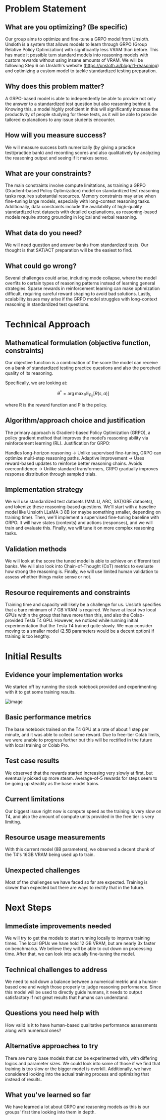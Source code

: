 # Problem Statement

## What are you optimizing? (Be specific)
Our group aims to optimize and fine-tune a GRPO model from Unsloth. Unsloth is a system that allows models to learn through GRPO (Group Relative Policy Optimization) with significantly less VRAM than before. This has made it possible turn standard models into reasoning models with custom rewards without using insane amounts of VRAM. We will be following Step 6 on Unsloth's website (https://unsloth.ai/blog/r1-reasoning) and optimizing a custom model to tackle standardized testing preparation.

## Why does this problem matter?
A GRPO-based model is able to independently be able to provide not only the answer to a standardized test question but also reasoning behind it. Knowing this, a model highly proficient in this will significantly increase the productivity of people studying for these tests, as it will be able to provide tailored explanations to any issue students encounter.

## How will you measure success?
We will measure success both numerically (by giving a practice test/practice bank) and recording scores and also qualitatively by analyzing the reasoning output and seeing if it makes sense.

## What are your constraints?
The main constraints involve compute limitations, as training a GRPO (Gradient-based Policy Optimization) model on standardized test reasoning tasks requires substantial resources. Memory constraints may arise when fine-tuning large models, especially with long-context reasoning tasks. Additionally, data constraints include the availability of high-quality standardized test datasets with detailed explanations, as reasoning-based models require strong grounding in logical and verbal reasoning.

## What data do you need?
We will need question and answer banks from standardized tests. Our thought is that SAT/ACT preparation will be the easiest to find.

## What could go wrong?
Several challenges could arise, including mode collapse, where the model overfits to certain types of reasoning patterns instead of learning general strategies. Sparse rewards in reinforcement learning can make optimization difficult, requiring careful reward shaping to avoid bad solutions. Lastly, scalability issues may arise if the GRPO model struggles with long-context reasoning in standardized test questions.


# Technical Approach

## Mathematical formulation (objective function, constraints)
Our objective function is a combination of the score the model can receive on a bank of standardized testing practice questions and also the perceived quality of its reasoning.

Specifically, we are looking at:

$$
\theta^* = \arg\max_{\theta} \mathbb{E}_{P_{\theta}} [ R(s, a) ]
$$

where R is the reward function and P is the policy.


## Algorithm/approach choice and justification
The primary approach is Gradient-based Policy Optimization (GRPO), a policy gradient method that improves the model’s reasoning ability via reinforcement learning (RL). Justification for GRPO:

Handles long-horizon reasoning → Unlike supervised fine-tuning, GRPO can optimize multi-step reasoning paths.
Adaptive improvement → Uses reward-based updates to reinforce better reasoning chains.
Avoids overconfidence → Unlike standard transformers, GRPO gradually improves response distribution through sampled trials.


## Implementation strategy
We will use standardized test datasets (MMLU, ARC, SAT/GRE datasets), and tokenize these reasoning-based questions. We'll start with a baseline model like Unsloth LLaMA-3 8B (or maybe something smaller, depending on training time). Then, we'll implement a supervised fine-tuning baseline with GRPO. It will have states (contexts) and actions (responses), and we will train and evaluate this. Finally, we will tune it on more complex reasoning tasks.


## Validation methods
We will look at the score the tuned model is able to achieve on different test banks. We will also look into Chain-of-Thought (CoT) metrics to evaluate how strong the reasoning is. Finally, we will use limited human validation to assess whether things make sense or not.


## Resource requirements and constraints
Training time and capacity will likely be a challenge for us. Unsloth specifies that a bare minimum of 7 GB VRAM is required. We have at least two local GPUs within the group that have more than this, and also the Colab-provided Tesla T4 GPU. However, we noticed while running initial experimentation that the Tesla T4 trained quite slowly. We may consider moving to a smaller model (2.5B parameters would be a decent option) if training is too lengthy.


# Initial Results

## Evidence your implementation works
We started off by running the stock notebook provided and experimenting with it to get some training results.

![image](https://github.com/user-attachments/assets/0a5f29d5-4c74-48ad-b077-e78b23f7a750)


## Basic performance metrics
The base notebook trained on the T4 GPU at a rate of about 1 step per minute, and it was able to collect some reward. Due to free-tier Colab limits, we were unable to progress further but this will be rectified in the future with local training or Colab Pro. 

## Test case results
We observed that the rewards started increasing very slowly at first, but eventually picked up more steam. Average-of-5 rewards for steps seem to be going up steadily as the base model trains.

## Current limitations
Our biggest issue right now is compute speed as the training is very slow on T4, and also the amount of compute units provided in the free tier is very limiting.

## Resource usage measurements
With this current model (8B parameters), we observed a decent chunk of the T4's 16GB VRAM being used up to train.

## Unexpected challenges
Most of the challenges we have faced so far are expected. Training is slower than expected but there are ways to rectify that in the future.

# Next Steps

## Immediate improvements needed
We will try to get the models to start running locally to improve training times. The local GPUs we have hold 12 GB VRAM, but are nearly 3x faster on benchmarks. We believe they will be able to cut down on processing time. After that, we can look into actually fine-tuning the model.

## Technical challenges to address
We need to nail down a balance between a numerical metric and a human-based one and weigh those properly to judge reasoning performance. Since this model will be used to directly guide humans, it needs to output satisfactory if not great results that humans can understand.

## Questions you need help with
How valid is it to have human-based qualitative performance assessments along with numerical ones?

## Alternative approaches to try
There are many base models that can be experimented with, with differing logics and parameter sizes. We could look into some of those if we find that training is too slow or the bigger model is overkill. Additionally, we have considered looking into the actual training process and optimizing that instead of results.

## What you've learned so far
We have learned a lot about GRPO and reasoning models as this is our groups' first time looking into them in depth.
